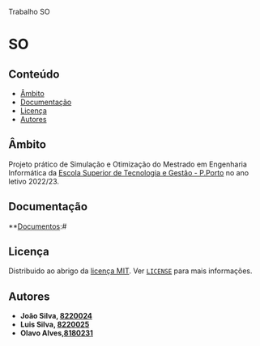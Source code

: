  Trabalho SO

# SO

## Conteúdo

- [Âmbito](#âmbito)
- [Documentação](#documentação)
- [Licença](#licença)
- [Autores](#autores)

## Âmbito

Projeto prático de Simulação e Otimização do Mestrado em Engenharia Informática da [Escola Superior de Tecnologia e Gestão - P.Porto](https://www.estg.ipp.pt/) no ano letivo 2022/23.

## Documentação

**[Documentos](./Docs/):*#*

## Licença

Distribuido ao abrigo da [licença MIT](https://choosealicense.com/licenses/mit/). Ver [`LICENSE`](/LICENSE) para mais informações.

## Autores

- **João Silva, [8220024](https://gitlab.estg.ipp.pt/8220024)**
- **Luis Silva, [8220025](https://gitlab.estg.ipp.pt/8220025)**
- **Olavo Alves,[8180231](https://gitlab.estg.ipp.pt/8180231)**

